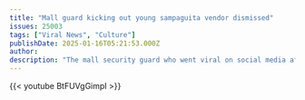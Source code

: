 ```yaml
---
title: "Mall guard kicking out young sampaguita vendor dismissed"
issues: 25003
tags: ["Viral News", "Culture"]
publishDate: 2025-01-16T05:21:53.000Z
author: 
description: "The mall security guard who went viral on social media after seen destroying a young girl’s sampaguita has been dismissed."
---
```


{{< youtube BtFUVgGimpI >}}